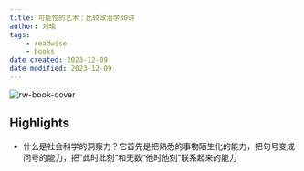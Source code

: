 ```yaml
---
title: 可能性的艺术：比较政治学30讲
author: 刘瑜
tags:
    - readwise
    - books
date created: 2023-12-09
date modified: 2023-12-09
---
```

![rw-book-cover](https://res.weread.qq.com/wrepub/CB_9EC4to4s04cl6cd6cf_parsecover)

## Highlights
- 什么是社会科学的洞察力？它首先是把熟悉的事物陌生化的能力，把句号变成问号的能力，把“此时此刻”和无数“他时他刻”联系起来的能力
